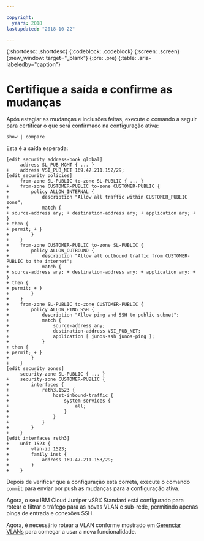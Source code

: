 ```yaml
---

copyright:
  years: 2018
lastupdated: "2018-10-22"

---
```


{:shortdesc: .shortdesc}
{:codeblock: .codeblock}
{:screen: .screen}
{:new_window: target="_blank"}
{:pre: .pre}
{:table: .aria-labeledby="caption"}

# Certifique a saída e confirme as mudanças
Após estagiar as mudanças e inclusões feitas, execute o comando a seguir para certificar o que será confirmado na configuração ativa:

```
show | compare
```

Esta é a saída esperada:

```
[edit security address-book global]
     address SL_PUB_MGMT { ... }
+    address VSI_PUB_NET 169.47.211.152/29;
[edit security policies]
     from-zone SL-PUBLIC to-zone SL-PUBLIC { ... }
+    from-zone CUSTOMER-PUBLIC to-zone CUSTOMER-PUBLIC {
+        policy ALLOW_INTERNAL {
+            description "Allow all traffic within CUSTOMER_PUBLIC zone";
+            match {
+ source-address any; + destination-address any; + application any; + }
+ then {
+ permit; + }
+        }
+    }
+    from-zone CUSTOMER-PUBLIC to-zone SL-PUBLIC {
+        policy ALLOW_OUTBOUND {
+            description "Allow all outbound traffic from CUSTOMER-PUBLIC to the internet";
+            match {
+ source-address any; + destination-address any; + application any; + }
+ then {
+ permit; + }
+        }
+    }
+    from-zone SL-PUBLIC to-zone CUSTOMER-PUBLIC {
+        policy ALLOW_PING_SSH {
+            description "Allow ping and SSH to public subnet";
+            match {
+                source-address any;
+                destination-address VSI_PUB_NET;
+                application [ junos-ssh junos-ping ];
+            }
+ then {
+ permit; + }
+        }
+    }
[edit security zones]
     security-zone SL-PUBLIC { ... }
+    security-zone CUSTOMER-PUBLIC {
+        interfaces {
+            reth3.1523 {
+                host-inbound-traffic {
+                    system-services {
+                        all;
+                    }
+                }
+            }                          
+        }
+    }
[edit interfaces reth3]
+    unit 1523 {
+        vlan-id 1523;
+        family inet {
+            address 169.47.211.153/29;
+        }
+    }
```

Depois de verificar que a configuração está correta, execute o comando `commit` para enviar por push as mudanças para a configuração ativa.

Agora, o seu IBM Cloud Juniper vSRX Standard está configurado para rotear e filtrar o tráfego para as novas VLAN e sub-rede, permitindo apenas pings de entrada e conexões SSH. 

Agora, é necessário rotear a VLAN conforme mostrado em [Gerenciar VLANs](manage-vlans.html) para começar a usar a nova funcionalidade.
